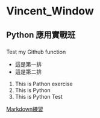 # Vincent_Window
## Python 應用實戰班
### 
Test my Github function
- 這是第一排
- 這是第二排
1. This is Pathon exercise
2. This is Python
3. This is Python Test

[Markdown練習](./Markdown練習/README.md)
# [](./ )